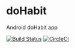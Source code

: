 # doHabit
Android doHabit app

[![Build Status](https://travis-ci.org/alexmozzhakov/doHabit.svg?branch=master)](https://travis-ci.org/alexmozzhakov/doHabit)
[![CircleCI](https://circleci.com/gh/alexmozzhakov/doHabit.svg?style=svg)](https://circleci.com/gh/alexmozzhakov/doHabit)
